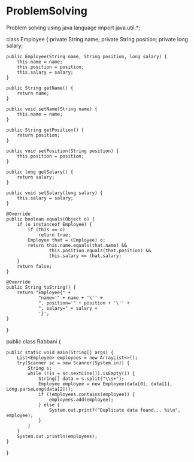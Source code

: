 # ProblemSolving
Problem solving using java language
import java.util.*;

class Employee {
    private String name;
    private String position;
    private long salary;

    public Employee(String name, String position, long salary) {
        this.name = name;
        this.position = position;
        this.salary = salary;
    }

    public String getName() {
        return name;
    }

    public void setName(String name) {
        this.name = name;
    }

    public String getPosition() {
        return position;
    }

    public void setPosition(String position) {
        this.position = position;
    }

    public long getSalary() {
        return salary;
    }

    public void setSalary(long salary) {
        this.salary = salary;
    }

    @Override
    public boolean equals(Object o) {
        if (o instanceof Employee) {
            if (this == o)
                return true;
            Employee that = (Employee) o;
            return this.name.equals(that.name) &&
                    this.position.equals(that.position) &&
                    this.salary == that.salary;
        }
        return false;
    }

    @Override
    public String toString() {
        return "Employee{" +
                "name='" + name + '\'' +
                ", position='" + position + '\'' +
                ", salary=" + salary +
                '}';
    }
}

public class Rabbani {

    public static void main(String[] args) {
        List<Employee> employees = new ArrayList<>();
        try(Scanner sc = new Scanner(System.in)) {
            String s;
            while (!(s = sc.nextLine()).isEmpty()) {
                String[] data = s.split("\\s+");
                Employee employee = new Employee(data[0], data[1], Long.parseLong(data[2]));
                if (!employees.contains(employee)) {
                    employees.add(employee);
                } else {
                    System.out.printf("Duplicate data found... %s\n", employee);
                }
            }
        }
        System.out.println(employees);
    }
}
